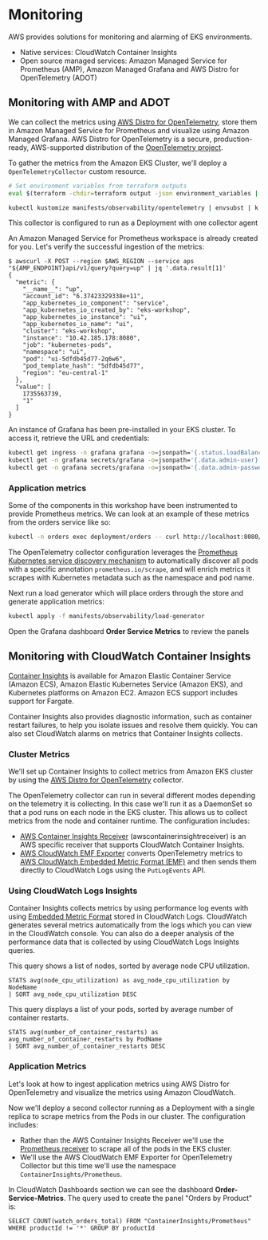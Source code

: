 # Monitoring
AWS provides solutions for monitoring and alarming of EKS environments.
* Native services: CloudWatch Container Insights
* Open source managed services: Amazon Managed Service for Prometheus (AMP), Amazon Managed Grafana and AWS Distro for OpenTelemetry (ADOT)

## Monitoring with AMP and ADOT
We can collect the metrics using [AWS Distro for OpenTelemetry](https://aws-otel.github.io/), store them in Amazon Managed Service for Prometheus and visualize using Amazon Managed Grafana. AWS Distro for OpenTelemetry is a secure, production-ready, AWS-supported distribution of the [OpenTelemetry project](https://opentelemetry.io/).

To gather the metrics from the Amazon EKS Cluster, we'll deploy a `OpenTelemetryCollector` custom resource.

```bash
# Set environment variables from terraform outputs
eval $(terraform -chdir=terraform output -json environment_variables | jq -r 'to_entries | .[] | "export \(.key)=\"\(.value)\""')

kubectl kustomize manifests/observability/opentelemetry | envsubst | k apply -f -
```
This collector is configured to run as a Deployment with one collector agent

An Amazon Managed Service for Prometheus workspace is already created for you. Let's verify the successful ingestion of the metrics:
```
$ awscurl -X POST --region $AWS_REGION --service aps "${AMP_ENDPOINT}api/v1/query?query=up" | jq '.data.result[1]'
{
  "metric": {
    "__name__": "up",
    "account_id": "6.37423329338e+11",
    "app_kubernetes_io_component": "service",
    "app_kubernetes_io_created_by": "eks-workshop",
    "app_kubernetes_io_instance": "ui",
    "app_kubernetes_io_name": "ui",
    "cluster": "eks-workshop",
    "instance": "10.42.185.178:8080",
    "job": "kubernetes-pods",
    "namespace": "ui",
    "pod": "ui-5dfdb45d77-2q6w6",
    "pod_template_hash": "5dfdb45d77",
    "region": "eu-central-1"
  },
  "value": [
    1735563739,
    "1"
  ]
}
```

An instance of Grafana has been pre-installed in your EKS cluster. To access it, retrieve the URL and credentials:
```bash
kubectl get ingress -n grafana grafana -o=jsonpath='{.status.loadBalancer.ingress[0].hostname}{"\n"}'
kubectl get -n grafana secrets/grafana -o=jsonpath='{.data.admin-user}' | base64 -d; printf "\n"
kubectl get -n grafana secrets/grafana -o=jsonpath='{.data.admin-password}' | base64 -d; printf "\n"
```

### Application metrics
Some of the components in this workshop have been instrumented to provide Prometheus metrics. We can look at an example of these metrics from the orders service like so:
```bash
kubectl -n orders exec deployment/orders -- curl http://localhost:8080/actuator/prometheus
```

The OpenTelemetry collector configuration leverages the [Prometheus Kubernetes service discovery mechanism](https://prometheus.io/docs/prometheus/latest/configuration/configuration/#kubernetes_sd_config) to automatically discover all pods with a specific annotation `prometheus.io/scrape`, and will enrich metrics it scrapes with Kubernetes metadata such as the namespace and pod name.

Next run a load generator which will place orders through the store and generate application metrics:
```bash
kubectl apply -f manifests/observability/load-generator
```

Open the Grafana dashboard **Order Service Metrics** to review the panels

## Monitoring with CloudWatch Container Insights
[Container Insights](https://docs.aws.amazon.com/AmazonCloudWatch/latest/monitoring/ContainerInsights.html) is available for Amazon Elastic Container Service (Amazon ECS), Amazon Elastic Kubernetes Service (Amazon EKS), and Kubernetes platforms on Amazon EC2. Amazon ECS support includes support for Fargate.

Container Insights also provides diagnostic information, such as container restart failures, to help you isolate issues and resolve them quickly. You can also set CloudWatch alarms on metrics that Container Insights collects.

### Cluster Metrics
We'll set up Container Insights to collect metrics from Amazon EKS cluster by using the [AWS Distro for OpenTelemetry](https://aws-otel.github.io/) collector.

The OpenTelemetry collector can run in several different modes depending on the telemetry it is collecting. In this case we'll run it as a DaemonSet so that a pod runs on each node in the EKS cluster. This allows us to collect metrics from the node and container runtime. The configuration includes:
* [AWS Container Insights Receiver](https://github.com/open-telemetry/opentelemetry-collector-contrib/blob/main/receiver/awscontainerinsightreceiver/README.md) (awscontainerinsightreceiver) is an AWS specific receiver that supports CloudWatch Container Insights.
* [AWS CloudWatch EMF Exporter](https://github.com/open-telemetry/opentelemetry-collector-contrib/blob/main/exporter/awsemfexporter/README.md) converts OpenTelemetry metrics to [AWS CloudWatch Embedded Metric Format (EMF)](https://docs.aws.amazon.com/AmazonCloudWatch/latest/monitoring/CloudWatch_Embedded_Metric_Format_Specification.html) and then sends them directly to CloudWatch Logs using the `PutLogEvents` API.

### Using CloudWatch Logs Insights
Container Insights collects metrics by using performance log events with using [Embedded Metric Format](https://docs.aws.amazon.com/AmazonCloudWatch/latest/monitoring/CloudWatch_Embedded_Metric_Format.html) stored in CloudWatch Logs. CloudWatch generates several metrics automatically from the logs which you can view in the CloudWatch console. You can also do a deeper analysis of the performance data that is collected by using CloudWatch Logs Insights queries.

This query shows a list of nodes, sorted by average node CPU utilization.
```
STATS avg(node_cpu_utilization) as avg_node_cpu_utilization by NodeName
| SORT avg_node_cpu_utilization DESC
```

This query displays a list of your pods, sorted by average number of container restarts.
```
STATS avg(number_of_container_restarts) as avg_number_of_container_restarts by PodName
| SORT avg_number_of_container_restarts DESC
```

### Application Metrics
Let's look at how to ingest application metrics using AWS Distro for OpenTelemetry and visualize the metrics using Amazon CloudWatch.

Now we'll deploy a second collector running as a Deployment with a single replica to scrape metrics from the Pods in our cluster. The configuration includes:
* Rather than the AWS Container Insights Receiver we'll use the [Prometheus receiver](https://github.com/open-telemetry/opentelemetry-collector-contrib/blob/main/receiver/prometheusreceiver/README.md) to scrape all of the pods in the EKS cluster.
* We'll use the AWS CloudWatch EMF Exporter for OpenTelemetry Collector but this time we'll use the namespace `ContainerInsights/Prometheus`.

In CloudWatch Dashboards section we can see the dashboard **Order-Service-Metrics**. The query used to create the panel "Orders by Product" is:
```
SELECT COUNT(watch_orders_total) FROM "ContainerInsights/Prometheus" WHERE productId != '*' GROUP BY productId
```